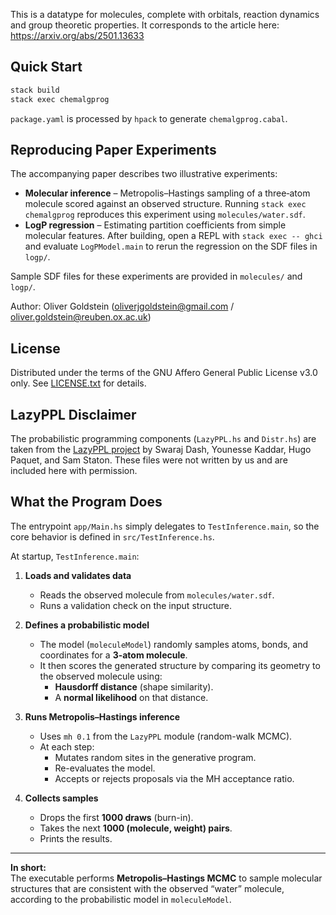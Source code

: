 This is a datatype for molecules, complete with orbitals, reaction dynamics and group theoretic properties. It corresponds to the article here: https://arxiv.org/abs/2501.13633

## Quick Start

```bash
stack build
stack exec chemalgprog
```

`package.yaml` is processed by `hpack` to generate `chemalgprog.cabal`.

## Reproducing Paper Experiments

The accompanying paper describes two illustrative experiments:

- **Molecular inference** – Metropolis–Hastings sampling of a three‑atom molecule scored against an observed structure. Running `stack exec chemalgprog` reproduces this experiment using `molecules/water.sdf`.
- **LogP regression** – Estimating partition coefficients from simple molecular features. After building, open a REPL with `stack exec -- ghci` and evaluate `LogPModel.main` to rerun the regression on the SDF files in `logp/`.

Sample SDF files for these experiments are provided in `molecules/` and `logp/`.

Author: Oliver Goldstein (oliverjgoldstein@gmail.com / oliver.goldstein@reuben.ox.ac.uk)

## License

Distributed under the terms of the GNU Affero General Public License v3.0 only. See [LICENSE.txt](LICENSE.txt) for details.

## LazyPPL Disclaimer

The probabilistic programming components (`LazyPPL.hs` and `Distr.hs`) are taken from the [LazyPPL project](https://github.com/lazyppl-team/lazyppl) by Swaraj Dash, Younesse Kaddar, Hugo Paquet, and Sam Staton. These files were not written by us and are included here with permission.

## What the Program Does

The entrypoint `app/Main.hs` simply delegates to `TestInference.main`, so the core behavior is defined in `src/TestInference.hs`.

At startup, `TestInference.main`:

1. **Loads and validates data**
   - Reads the observed molecule from `molecules/water.sdf`.
   - Runs a validation check on the input structure.

2. **Defines a probabilistic model**
   - The model (`moleculeModel`) randomly samples atoms, bonds, and coordinates for a **3-atom molecule**.
   - It then scores the generated structure by comparing its geometry to the observed molecule using:
     - **Hausdorff distance** (shape similarity).
     - A **normal likelihood** on that distance.

3. **Runs Metropolis–Hastings inference**
   - Uses `mh 0.1` from the `LazyPPL` module (random-walk MCMC).
   - At each step:
     - Mutates random sites in the generative program.
     - Re-evaluates the model.
     - Accepts or rejects proposals via the MH acceptance ratio.

4. **Collects samples**
   - Drops the first **1000 draws** (burn-in).
   - Takes the next **1000 (molecule, weight) pairs**.
   - Prints the results.

---

**In short:**  
The executable performs **Metropolis–Hastings MCMC** to sample molecular structures that are consistent with the observed “water” molecule, according to the probabilistic model in `moleculeModel`.


